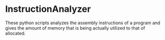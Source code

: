 # InstructionAnalyzer
These python scripts analyzes the assembly instructions of a program and gives the amount of memory that is being actually utilized to that of allocated.
